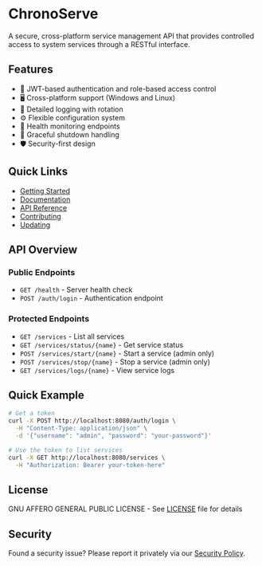 # ChronoServe

A secure, cross-platform service management API that provides controlled access to system services through a RESTful interface.

## Features

- 🔐 JWT-based authentication and role-based access control
- 🖥️ Cross-platform support (Windows and Linux)
- 📝 Detailed logging with rotation
- ⚙️ Flexible configuration system
- 🚦 Health monitoring endpoints
- 🔄 Graceful shutdown handling
- 🛡️ Security-first design

## Quick Links

- [Getting Started](./docs/GETTING_STARTED.md)
- [Documentation](./docs/BREAKDOWN.md)
- [API Reference](./docs/API_USAGE.md)
- [Contributing](./CONTRIBUTING.md)
- [Updating](./docs/VERSIONS.md)

## API Overview

### Public Endpoints
- `GET /health` - Server health check
- `POST /auth/login` - Authentication endpoint

### Protected Endpoints
- `GET /services` - List all services
- `GET /services/status/{name}` - Get service status
- `POST /services/start/{name}` - Start a service (admin only)
- `POST /services/stop/{name}` - Stop a service (admin only)
- `GET /services/logs/{name}` - View service logs

## Quick Example

```bash
# Get a token
curl -X POST http://localhost:8080/auth/login \
  -H "Content-Type: application/json" \
  -d '{"username": "admin", "password": "your-password"}'

# Use the token to list services
curl -X GET http://localhost:8080/services \
  -H "Authorization: Bearer your-token-here"
```

## License

GNU AFFERO GENERAL PUBLIC LICENSE - See [LICENSE](./LICENSE) file for details

## Security

Found a security issue? Please report it privately via our [Security Policy](./SECURITY.md).